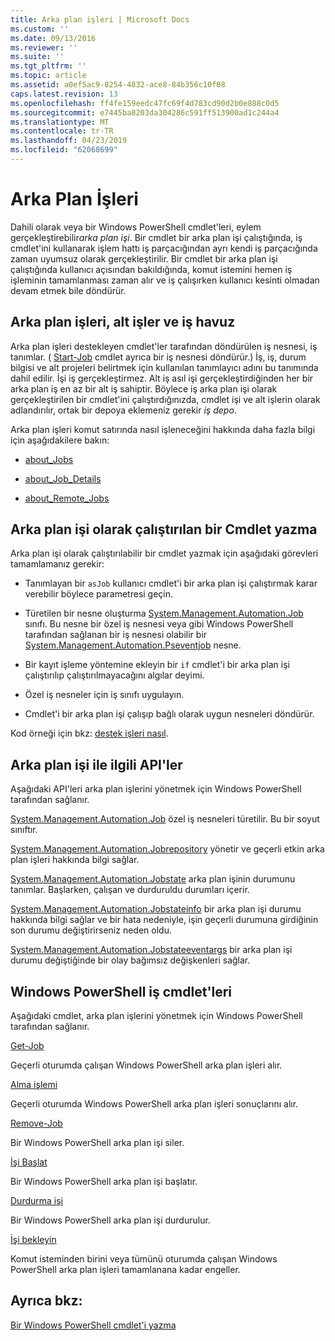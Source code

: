 ```yaml
---
title: Arka plan işleri | Microsoft Docs
ms.custom: ''
ms.date: 09/13/2016
ms.reviewer: ''
ms.suite: ''
ms.tgt_pltfrm: ''
ms.topic: article
ms.assetid: a0ef5ac9-8254-4832-ace8-84b356c10f08
caps.latest.revision: 13
ms.openlocfilehash: ff4fe159eedc47fc69f4d783cd90d2b0e888c0d5
ms.sourcegitcommit: e7445ba8203da304286c591ff513900ad1c244a4
ms.translationtype: MT
ms.contentlocale: tr-TR
ms.lasthandoff: 04/23/2019
ms.locfileid: "62068699"
---
```

# <a name="background-jobs"></a>Arka Plan İşleri

Dahili olarak veya bir Windows PowerShell cmdlet'leri, eylem gerçekleştirebilir*arka plan işi*. Bir cmdlet bir arka plan işi çalıştığında, iş cmdlet'ini kullanarak işlem hattı iş parçacığından ayrı kendi iş parçacığında zaman uyumsuz olarak gerçekleştirilir. Bir cmdlet bir arka plan işi çalıştığında kullanıcı açısından bakıldığında, komut istemini hemen iş işleminin tamamlanması zaman alır ve iş çalışırken kullanıcı kesinti olmadan devam etmek bile döndürür.

## <a name="background-jobs-child-jobs-and-the-job-repository"></a>Arka plan işleri, alt işler ve iş havuz

Arka plan işleri destekleyen cmdlet'ler tarafından döndürülen iş nesnesi, iş tanımlar. ( [Start-Job](/powershell/module/Microsoft.PowerShell.Core/Start-Job) cmdlet ayrıca bir iş nesnesi döndürür.) İş, iş, durum bilgisi ve alt projeleri belirtmek için kullanılan tanımlayıcı adını bu tanımında dahil edilir. İşi iş gerçekleştirmez. Alt iş asıl işi gerçekleştirdiğinden her bir arka plan iş en az bir alt iş sahiptir. Böylece iş arka plan işi olarak gerçekleştirilen bir cmdlet'ini çalıştırdığınızda, cmdlet işi ve alt işlerin olarak adlandırılır, ortak bir depoya eklemeniz gerekir *iş depo*.

Arka plan işleri komut satırında nasıl işleneceğini hakkında daha fazla bilgi için aşağıdakilere bakın:

- [about_Jobs](/powershell/module/microsoft.powershell.core/about/about_jobs)

- [about_Job_Details](/powershell/module/microsoft.powershell.core/about/about_job_details)

- [about_Remote_Jobs](/powershell/module/microsoft.powershell.core/about/about_remote_jobs)

## <a name="writing-a-cmdlet-that-runs-as-a-background-job"></a>Arka plan işi olarak çalıştırılan bir Cmdlet yazma

Arka plan işi olarak çalıştırılabilir bir cmdlet yazmak için aşağıdaki görevleri tamamlamanız gerekir:

- Tanımlayan bir `asJob` kullanıcı cmdlet'i bir arka plan işi çalıştırmak karar verebilir böylece parametresi geçin.

- Türetilen bir nesne oluşturma [System.Management.Automation.Job](/dotnet/api/System.Management.Automation.Job) sınıfı. Bu nesne bir özel iş nesnesi veya gibi Windows PowerShell tarafından sağlanan bir iş nesnesi olabilir bir [System.Management.Automation.Pseventjob](/dotnet/api/System.Management.Automation.PSEventJob) nesne.

- Bir kayıt işleme yöntemine ekleyin bir `if` cmdlet'i bir arka plan işi çalıştırılıp çalıştırılmayacağını algılar deyimi.

- Özel iş nesneler için iş sınıfı uygulayın.

- Cmdlet'i bir arka plan işi çalışıp bağlı olarak uygun nesneleri döndürür.

Kod örneği için bkz: [destek işleri nasıl](./how-to-support-jobs.md).

## <a name="background-job-related-apis"></a>Arka plan işi ile ilgili API'ler

Aşağıdaki API'leri arka plan işlerini yönetmek için Windows PowerShell tarafından sağlanır.

[System.Management.Automation.Job](/dotnet/api/System.Management.Automation.Job) özel iş nesneleri türetilir. Bu bir soyut sınıftır.

[System.Management.Automation.Jobrepository](/dotnet/api/System.Management.Automation.JobRepository) yönetir ve geçerli etkin arka plan işleri hakkında bilgi sağlar.

[System.Management.Automation.Jobstate](/dotnet/api/System.Management.Automation.JobState) arka plan işinin durumunu tanımlar. Başlarken, çalışan ve durduruldu durumları içerir.

[System.Management.Automation.Jobstateinfo](/dotnet/api/System.Management.Automation.JobStateInfo) bir arka plan işi durumu hakkında bilgi sağlar ve bir hata nedeniyle, işin geçerli durumuna girdiğinin son durumu değiştirirseniz neden oldu.

[System.Management.Automation.Jobstateeventargs](/dotnet/api/System.Management.Automation.JobStateEventArgs) bir arka plan işi durumu değiştiğinde bir olay bağımsız değişkenleri sağlar.

## <a name="windows-powershell-job-cmdlets"></a>Windows PowerShell iş cmdlet'leri

Aşağıdaki cmdlet, arka plan işlerini yönetmek için Windows PowerShell tarafından sağlanır.

[Get-Job](/powershell/module/Microsoft.PowerShell.Core/Get-Job)

Geçerli oturumda çalışan Windows PowerShell arka plan işleri alır.

[Alma işlemi](/powershell/module/Microsoft.PowerShell.Core/Receive-Job)

Geçerli oturumda Windows PowerShell arka plan işleri sonuçlarını alır.

[Remove-Job](/powershell/module/Microsoft.PowerShell.Core/Remove-Job)

Bir Windows PowerShell arka plan işi siler.

[İşi Başlat](/powershell/module/Microsoft.PowerShell.Core/Start-Job)

Bir Windows PowerShell arka plan işi başlatır.

[Durdurma işi](/powershell/module/Microsoft.PowerShell.Core/Stop-Job)

Bir Windows PowerShell arka plan işi durdurulur.

[İşi bekleyin](/powershell/module/Microsoft.PowerShell.Core/Wait-Job)

Komut isteminden birini veya tümünü oturumda çalışan Windows PowerShell arka plan işleri tamamlanana kadar engeller.

## <a name="see-also"></a>Ayrıca bkz:

[Bir Windows PowerShell cmdlet'i yazma](./writing-a-windows-powershell-cmdlet.md)
